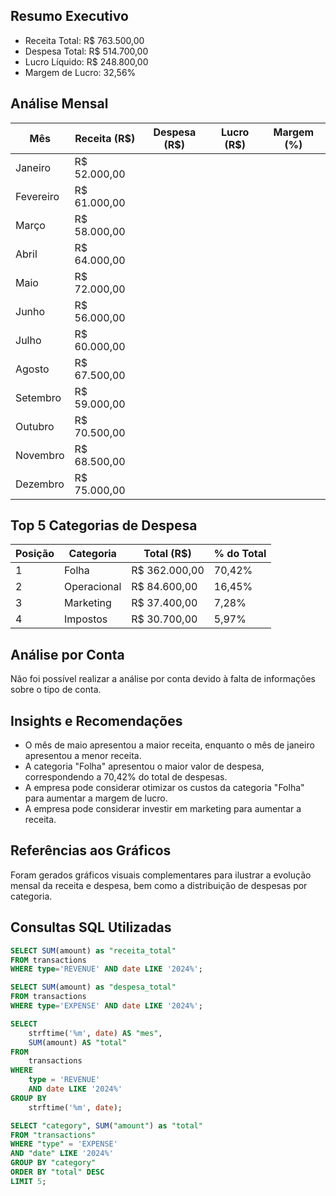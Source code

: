 ## Resumo Executivo
- Receita Total: R$ 763.500,00
- Despesa Total: R$ 514.700,00
- Lucro Líquido: R$ 248.800,00
- Margem de Lucro: 32,56%

## Análise Mensal
| Mês | Receita (R$) | Despesa (R$) | Lucro (R$) | Margem (%) |
| --- | --- | --- | --- | --- |
| Janeiro | R$ 52.000,00 |  |  |  |
| Fevereiro | R$ 61.000,00 |  |  |  |
| Março | R$ 58.000,00 |  |  |  |
| Abril | R$ 64.000,00 |  |  |  |
| Maio | R$ 72.000,00 |  |  |  |
| Junho | R$ 56.000,00 |  |  |  |
| Julho | R$ 60.000,00 |  |  |  |
| Agosto | R$ 67.500,00 |  |  |  |
| Setembro | R$ 59.000,00 |  |  |  |
| Outubro | R$ 70.500,00 |  |  |  |
| Novembro | R$ 68.500,00 |  |  |  |
| Dezembro | R$ 75.000,00 |  |  |  |

## Top 5 Categorias de Despesa
| Posição | Categoria | Total (R$) | % do Total |
| --- | --- | --- | --- |
| 1 | Folha | R$ 362.000,00 | 70,42% |
| 2 | Operacional | R$ 84.600,00 | 16,45% |
| 3 | Marketing | R$ 37.400,00 | 7,28% |
| 4 | Impostos | R$ 30.700,00 | 5,97% |

## Análise por Conta
Não foi possível realizar a análise por conta devido à falta de informações sobre o tipo de conta.

## Insights e Recomendações
- O mês de maio apresentou a maior receita, enquanto o mês de janeiro apresentou a menor receita.
- A categoria "Folha" apresentou o maior valor de despesa, correspondendo a 70,42% do total de despesas.
- A empresa pode considerar otimizar os custos da categoria "Folha" para aumentar a margem de lucro.
- A empresa pode considerar investir em marketing para aumentar a receita.

## Referências aos Gráficos
Foram gerados gráficos visuais complementares para ilustrar a evolução mensal da receita e despesa, bem como a distribuição de despesas por categoria.

## Consultas SQL Utilizadas
```sql
SELECT SUM(amount) as "receita_total" 
FROM transactions 
WHERE type='REVENUE' AND date LIKE '2024%';

SELECT SUM(amount) as "despesa_total" 
FROM transactions 
WHERE type='EXPENSE' AND date LIKE '2024%';

SELECT 
    strftime('%m', date) AS "mes", 
    SUM(amount) AS "total" 
FROM 
    transactions 
WHERE 
    type = 'REVENUE' 
    AND date LIKE '2024%' 
GROUP BY 
    strftime('%m', date);

SELECT "category", SUM("amount") as "total" 
FROM "transactions" 
WHERE "type" = 'EXPENSE' 
AND "date" LIKE '2024%' 
GROUP BY "category" 
ORDER BY "total" DESC 
LIMIT 5;
```